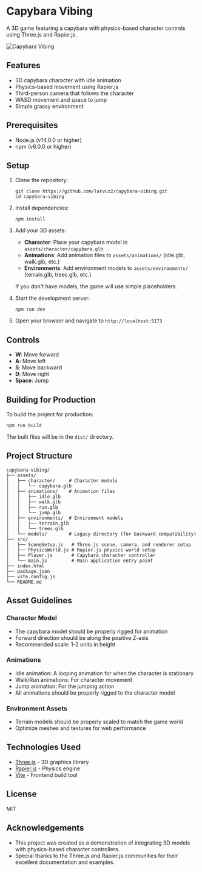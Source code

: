 # Capybara Vibing

A 3D game featuring a capybara with physics-based character controls using Three.js and Rapier.js.

![Capybara Vibing](https://github.com/larvuz2/capybara-vibing/raw/main/screenshot.png)

## Features

- 3D capybara character with idle animation
- Physics-based movement using Rapier.js
- Third-person camera that follows the character
- WASD movement and space to jump
- Simple grassy environment

## Prerequisites

- Node.js (v14.0.0 or higher)
- npm (v6.0.0 or higher)

## Setup

1. Clone the repository:
   ```
   git clone https://github.com/larvuz2/capybara-vibing.git
   cd capybara-vibing
   ```

2. Install dependencies:
   ```
   npm install
   ```

3. Add your 3D assets:
   - **Character**: Place your capybara model in `assets/character/capybara.glb`
   - **Animations**: Add animation files to `assets/animations/` (idle.glb, walk.glb, etc.)
   - **Environments**: Add environment models to `assets/environments/` (terrain.glb, trees.glb, etc.)
   
   If you don't have models, the game will use simple placeholders.

4. Start the development server:
   ```
   npm run dev
   ```

5. Open your browser and navigate to `http://localhost:5173`

## Controls

- **W**: Move forward
- **A**: Move left
- **S**: Move backward
- **D**: Move right
- **Space**: Jump

## Building for Production

To build the project for production:

```
npm run build
```

The built files will be in the `dist/` directory.

## Project Structure

```
capybara-vibing/
├── assets/
│   ├── character/     # Character models
│   │   └── capybara.glb
│   ├── animations/    # Animation files
│   │   ├── idle.glb
│   │   ├── walk.glb
│   │   ├── run.glb
│   │   └── jump.glb
│   ├── environments/  # Environment models
│   │   ├── terrain.glb
│   │   └── trees.glb
│   └── models/        # Legacy directory (for backward compatibility)
├── src/
│   ├── SceneSetup.js   # Three.js scene, camera, and renderer setup
│   ├── PhysicsWorld.js # Rapier.js physics world setup
│   ├── Player.js       # Capybara character controller
│   └── main.js         # Main application entry point
├── index.html
├── package.json
├── vite.config.js
└── README.md
```

## Asset Guidelines

### Character Model
- The capybara model should be properly rigged for animation
- Forward direction should be along the positive Z-axis
- Recommended scale: 1-2 units in height

### Animations
- Idle animation: A looping animation for when the character is stationary
- Walk/Run animations: For character movement
- Jump animation: For the jumping action
- All animations should be properly rigged to the character model

### Environment Assets
- Terrain models should be properly scaled to match the game world
- Optimize meshes and textures for web performance

## Technologies Used

- [Three.js](https://threejs.org/) - 3D graphics library
- [Rapier.js](https://rapier.rs/javascript3d/) - Physics engine
- [Vite](https://vitejs.dev/) - Frontend build tool

## License

MIT

## Acknowledgements

- This project was created as a demonstration of integrating 3D models with physics-based character controllers.
- Special thanks to the Three.js and Rapier.js communities for their excellent documentation and examples.